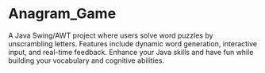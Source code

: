 # Anagram_Game
A Java Swing/AWT project where users solve word puzzles by unscrambling letters. Features include dynamic word generation, interactive input, and real-time feedback. Enhance your Java skills and have fun while building your vocabulary and cognitive abilities.
